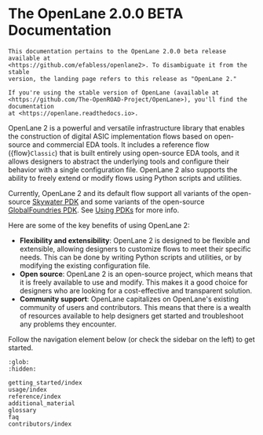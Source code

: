 # The OpenLane 2.0.0 BETA Documentation

```{note}
This documentation pertains to the OpenLane 2.0.0 beta release available at
<https://github.com/efabless/openlane2>. To disambiguate it from the stable
version, the landing page refers to this release as "OpenLane 2."

If you're using the stable version of OpenLane (available at
<https://github.com/The-OpenROAD-Project/OpenLane>), you'll find the documentation
at <https://openlane.readthedocs.io>.
```

OpenLane 2 is a powerful and versatile infrastructure library that enables the
construction of digital ASIC implementation flows based on open-source and
commercial EDA tools. It includes a reference flow ({flow}`Classic`) that is built
entirely using open-source EDA tools, and it allows designers to abstract the
underlying tools and configure their behavior with a single configuration file.
OpenLane 2 also supports the ability to freely extend or modify flows using
Python scripts and utilities.

Currently, OpenLane 2 and its default flow support all variants of the open-source
[Skywater PDK](https://github.com/google/skywater-pdk) and some variants of
the open-source [GlobalFoundries PDK](https://github.com/google/gf180mcu-pdk).
See [Using PDKs](./usage/about_pdks.md) for more info.

Here are some of the key benefits of using OpenLane 2:

* **Flexibility and extensibility**: OpenLane 2 is designed to be flexible and
  extensible, allowing designers to customize flows to meet their specific
  needs. This can be done by writing Python scripts and utilities,
  or by modifying the existing configuration file.
* **Open source**: OpenLane 2 is an open-source project, which means that it is
  freely available to use and modify. This makes it a good choice for designers
  who are looking for a cost-effective and transparent solution.
* **Community support**: OpenLane capitalizes on OpenLane's existing community of
  users and contributors. This means that there is a wealth of resources
  available to help designers get started and troubleshoot any problems
  they encounter.

Follow the navigation element below (or check the sidebar on the left) to
get started.

```{toctree}
:glob:
:hidden:

getting_started/index
usage/index
reference/index
additional_material
glossary
faq
contributors/index
```
